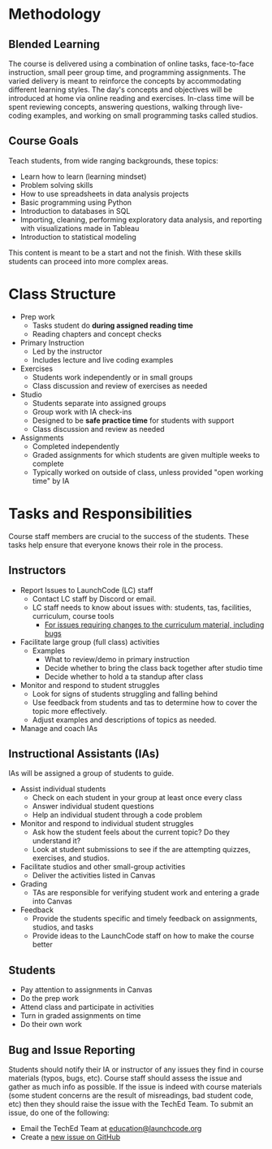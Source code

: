 # Methodology

## Blended Learning

The course is delivered using a combination of online tasks, face-to-face instruction, small peer group time, and programming assignments. The varied delivery is meant to reinforce the concepts by accommodating different learning styles. The day's concepts and objectives will be introduced at home via online reading and exercises. In-class time will be spent reviewing concepts, answering questions, walking through live-coding examples, and working on small programming tasks called studios.

## Course Goals

Teach students, from wide ranging backgrounds, these topics:

* Learn how to learn (learning mindset)
* Problem solving skills
* How to use spreadsheets in data analysis projects
* Basic programming using Python
* Introduction to databases in SQL
* Importing, cleaning, performing exploratory data analysis, and reporting with visualizations made in Tableau
* Introduction to statistical modeling

This content is meant to be a start and not the finish. With these skills students can proceed into more complex areas.

# Class Structure

* Prep work
  * Tasks student do **during assigned reading time**
  * Reading chapters and concept checks
* Primary Instruction
  * Led by the instructor
  * Includes lecture and live coding examples
* Exercises
  * Students work independently or in small groups
  * Class discussion and review of exercises as needed
* Studio
  * Students separate into assigned groups
  * Group work with IA check-ins
  * Designed to be **safe practice time** for students with support
  * Class discussion and review as needed
* Assignments
  * Completed independently
  * Graded assignments for which students are given multiple weeks to complete
  * Typically worked on outside of class, unless provided "open working time" by IA

# Tasks and Responsibilities
Course staff members are crucial to the success of the students. These tasks help ensure that everyone knows
their role in the process.

## Instructors

* Report Issues to LaunchCode (LC) staff
  * Contact LC staff by Discord or email.
  * LC staff needs to know about issues with: students, tas, facilities, curriculum, course tools
    * [For issues requiring changes to the curriculum material, including bugs](https://github.com/LaunchCodeEducation/data-analysis/wiki/Course-Overview-and-Structure#Bug-and-Issue-Reporting)
* Facilitate large group (full class) activities
  * Examples
    * What to review/demo in primary instruction
    * Decide whether to bring the class back together after studio time
    * Decide whether to hold a ta standup after class
* Monitor and respond to student struggles
  * Look for signs of students struggling and falling behind
  * Use feedback from students and tas to determine how to cover the topic more effectively.
  * Adjust examples and descriptions of topics as needed.
* Manage and coach IAs

## Instructional Assistants (IAs)

IAs will be assigned a group of students to guide.

* Assist individual students
  * Check on each student in your group at least once every class
  * Answer individual student questions
  * Help an individual student through a code problem
* Monitor and respond to individual student struggles
  * Ask how the student feels about the current topic? Do they understand it?
  * Look at student submissions to see if the are attempting quizzes, exercises, and studios.
* Facilitate studios and other small-group activities
  * Deliver the activities listed in Canvas
* Grading
  * TAs are responsible for verifying student work and entering a grade into Canvas
* Feedback
  * Provide the students specific and timely feedback on assignments, studios, and tasks
  * Provide ideas to the LaunchCode staff on how to make the course better

## Students

* Pay attention to assignments in Canvas
* Do the prep work
* Attend class and participate in activities
* Turn in graded assignments on time
* Do their own work

## Bug and Issue Reporting

Students should notify their IA or instructor of any issues they find in course materials (typos, bugs, etc). Course staff should assess the issue and gather as much info as possible. If the issue is indeed with course materials (some student concerns are the result of misreadings, bad student code, etc) then they should raise the issue with the TechEd Team. To submit an issue, do one of the following:

- Email the TechEd Team at education@launchcode.org
- Create a [new issue on GitHub](https://github.com/LaunchCodeEducation/data-analysis-curriculum/issues)